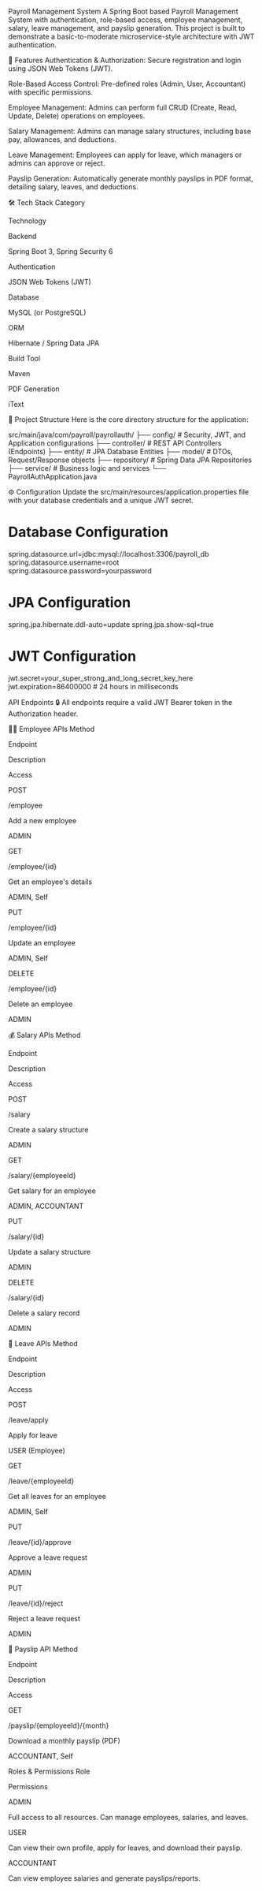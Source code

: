 Payroll Management System
A Spring Boot based Payroll Management System with authentication, role-based access, employee management, salary, leave management, and payslip generation. This project is built to demonstrate a basic-to-moderate microservice-style architecture with JWT authentication.

🚀 Features
Authentication & Authorization: Secure registration and login using JSON Web Tokens (JWT).

Role-Based Access Control: Pre-defined roles (Admin, User, Accountant) with specific permissions.

Employee Management: Admins can perform full CRUD (Create, Read, Update, Delete) operations on employees.

Salary Management: Admins can manage salary structures, including base pay, allowances, and deductions.

Leave Management: Employees can apply for leave, which managers or admins can approve or reject.

Payslip Generation: Automatically generate monthly payslips in PDF format, detailing salary, leaves, and deductions.

🛠️ Tech Stack
Category

Technology

Backend

Spring Boot 3, Spring Security 6

Authentication

JSON Web Tokens (JWT)

Database

MySQL (or PostgreSQL)

ORM

Hibernate / Spring Data JPA

Build Tool

Maven

PDF Generation

iText

📁 Project Structure
Here is the core directory structure for the application:

src/main/java/com/payroll/payrollauth/
├── config/       # Security, JWT, and Application configurations
├── controller/   # REST API Controllers (Endpoints)
├── entity/       # JPA Database Entities
├── model/        # DTOs, Request/Response objects
├── repository/   # Spring Data JPA Repositories
├── service/      # Business logic and services
└── PayrollAuthApplication.java

⚙️ Configuration
Update the src/main/resources/application.properties file with your database credentials and a unique JWT secret.

# Database Configuration
spring.datasource.url=jdbc:mysql://localhost:3306/payroll_db
spring.datasource.username=root
spring.datasource.password=yourpassword

# JPA Configuration
spring.jpa.hibernate.ddl-auto=update
spring.jpa.show-sql=true

# JWT Configuration
jwt.secret=your_super_strong_and_long_secret_key_here
jwt.expiration=86400000 # 24 hours in milliseconds

API Endpoints
🔒 All endpoints require a valid JWT Bearer token in the Authorization header.

👨‍💼 Employee APIs
Method

Endpoint

Description

Access

POST

/employee

Add a new employee

ADMIN

GET

/employee/{id}

Get an employee's details

ADMIN, Self

PUT

/employee/{id}

Update an employee

ADMIN, Self

DELETE

/employee/{id}

Delete an employee

ADMIN

💰 Salary APIs
Method

Endpoint

Description

Access

POST

/salary

Create a salary structure

ADMIN

GET

/salary/{employeeId}

Get salary for an employee

ADMIN, ACCOUNTANT

PUT

/salary/{id}

Update a salary structure

ADMIN

DELETE

/salary/{id}

Delete a salary record

ADMIN

📅 Leave APIs
Method

Endpoint

Description

Access

POST

/leave/apply

Apply for leave

USER (Employee)

GET

/leave/{employeeId}

Get all leaves for an employee

ADMIN, Self

PUT

/leave/{id}/approve

Approve a leave request

ADMIN

PUT

/leave/{id}/reject

Reject a leave request

ADMIN

🧾 Payslip API
Method

Endpoint

Description

Access

GET

/payslip/{employeeId}/{month}

Download a monthly payslip (PDF)

ACCOUNTANT, Self

Roles & Permissions
Role

Permissions

ADMIN

Full access to all resources. Can manage employees, salaries, and leaves.

USER

Can view their own profile, apply for leaves, and download their payslip.

ACCOUNTANT

Can view employee salaries and generate payslips/reports.
